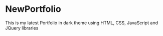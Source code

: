 # NewPortfolio
This is my latest Portfolio in dark theme using HTML, CSS, JavaScript and JQuery libraries
